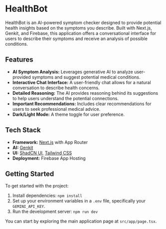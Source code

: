 # HealthBot

HealthBot is an AI-powered symptom checker designed to provide potential health insights based on the symptoms you describe. Built with Next.js, Genkit, and Firebase, this application offers a conversational interface for users to describe their symptoms and receive an analysis of possible conditions.

## Features

- **AI Symptom Analysis:** Leverages generative AI to analyze user-provided symptoms and suggest potential medical conditions.
- **Interactive Chat Interface:** A user-friendly chat allows for a natural conversation to describe health concerns.
- **Detailed Reasoning:** The AI provides reasoning behind its suggestions to help users understand the potential connections.
- **Important Recommendations:** Includes clear recommendations for users to seek professional medical advice.
- **Dark/Light Mode:** A theme toggle for user preference.

## Tech Stack

- **Framework:** [Next.js](https://nextjs.org/) with App Router
- **AI:** [Genkit](https://firebase.google.com/docs/genkit)
- **UI:** [ShadCN UI](https://ui.shadcn.com/), [Tailwind CSS](https://tailwindcss.com/)
- **Deployment:** Firebase App Hosting

## Getting Started

To get started with the project:

1.  Install dependencies: `npm install`
2.  Set up your environment variables in a `.env` file, specifically your `GEMINI_API_KEY`.
3.  Run the development server: `npm run dev`

You can start by exploring the main application page at `src/app/page.tsx`.
